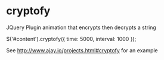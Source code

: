 cryptofy
========

JQuery Plugin animation that encrypts then decrypts a string

$('#content').cryptofy({
  time: 5000,
  interval: 1000
});

See http://www.ajay.io/projects.html#cryptofy for an example
